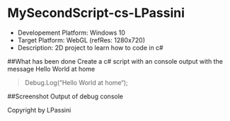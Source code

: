 # MySecondScript-cs-LPassini

- Developement Platform: Windows 10 
- Target Platform: WebGL (refRes: 1280x720)
- Description: 2D project to learn how to code in c# 

##What has been done
Create a c# script with an console output with the message Hello World at home
> Debug.Log(“Hello World at home“);

##Screenshot
Output of debug console

Copyright by LPassini
